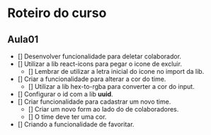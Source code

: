 # Roteiro do curso

## Aula01

- [] Desenvolver funcionalidade para deletar colaborador.
- [] Utilizar a lib react-icons para pegar o icone de excluir.
  - [] Lembrar de utilizar a letra inicial do icone no import da lib.
- [] Criar a funcionalidade para alterar a cor do time.
  - [] Utilizar a lib hex-to-rgba para converter a cor do input.
- [] Configurar o id com a lib **uuid**.
- [] Criar funcionalidade para cadastrar um novo time.
  - [] Criar um novo form ao lado do de colaboradores.
  - [] O time deve ter uma cor.
- [] Criando a funcionalidade de favoritar.
